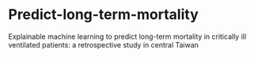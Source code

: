 # Predict-long-term-mortality
Explainable machine learning to predict long-term mortality in critically ill ventilated patients: a retrospective study in central Taiwan
